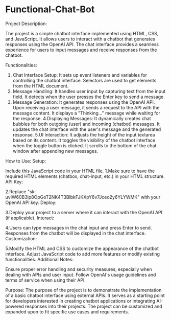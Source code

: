 # Functional-Chat-Bot

Project Description:

The project is a simple chatbot interface implemented using HTML, CSS, and JavaScript. It allows users to interact with a chatbot that generates responses using the OpenAI API. The chat interface provides a seamless experience for users to input messages and receive responses from the chatbot.

Functionalities:
1. Chat Interface Setup:
  It sets up event listeners and variables for controlling the chatbot interface.
  Selectors are used to get elements from the HTML document.
2. Message Handling:
  It handles user input by capturing text from the input field.
  It detects when the user presses the Enter key to send a message.
3. Message Generation:
  It generates responses using the OpenAI API. 
  Upon receiving a user message, it sends a request to the API with the message content.
  It displays a "Thinking..." message while waiting for the response.
4.Displaying Messages:
It dynamically creates chat bubbles for both outgoing (user) and incoming (chatbot) messages.
It updates the chat interface with the user's message and the generated response.
5.UI Interaction:
It adjusts the height of the input textarea based on its content.
It toggles the visibility of the chatbot interface when the toggle button is clicked.
It scrolls to the bottom of the chat window after appending new messages.


How to Use:
Setup:

Include this JavaScript code in your HTML file.
1.Make sure to have the required HTML elements (chatbox, chat-input, etc.) in your HTML structure.
API Key:

2.Replace "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" with your OpenAI API key.
Deploy:

3.Deploy your project to a server where it can interact with the OpenAI API (if applicable).
Interact:

4.Users can type messages in the chat input and press Enter to send.
Responses from the chatbot will be displayed in the chat interface.
Customization:

5.Modify the HTML and CSS to customize the appearance of the chatbot interface.
Adjust JavaScript code to add more features or modify existing functionalities.
Additional Notes:

Ensure proper error handling and security measures, especially when dealing with APIs and user input.
Follow OpenAI's usage guidelines and terms of service when using their API.

Purpose:
The purpose of the project is to demonstrate the implementation of a basic chatbot interface using external APIs. It serves as a starting point for developers interested in creating chatbot applications or integrating AI-powered responses into their projects. The project can be customized and expanded upon to fit specific use cases and requirements.
